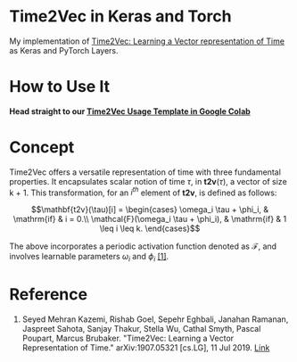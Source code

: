 # Time2Vec in Keras and Torch 

My implementation of [Time2Vec: Learning a Vector representation of Time](https://arxiv.org/abs/1907.05321) as Keras and PyTorch Layers.

# How to Use It

**Head straight to our [Time2Vec Usage Template in Google Colab](https://colab.research.google.com/drive/1P2BOAaQlo54SqYCsL8FFq1PffDjQuO1F?usp=sharing)**

# Concept

Time2Vec offers a versatile representation of time with three fundamental properties. It encapsulates scalar notion of time $\tau$,  in $\mathbf{t2v}(\tau)$,
a vector of size k + 1. This transformation, for an $i^{th}$  element of $\mathbf{t2v}$, is defined as follows:


```math
\mathbf{t2v}(\tau)[i] = 
    \begin{cases}
        \omega_i \tau + \phi_i, & \mathrm{if} & i = 0.\\
        \mathcal{F}(\omega_i \tau + \phi_i), & \mathrm{if} & 1 \leq i \leq k.
    \end{cases}
```
The above incorporates a periodic activation function denoted as $\mathcal{F}$, and involves learnable parameters $\omega_i$ and $\phi_i$ [[1]](https://arxiv.org/abs/1907.05321). 


# Reference

1. Seyed Mehran Kazemi, Rishab Goel, Sepehr Eghbali, Janahan Ramanan, Jaspreet Sahota, Sanjay Thakur, Stella Wu, Cathal Smyth, Pascal Poupart, Marcus Brubaker. "Time2Vec: Learning a Vector Representation of Time." arXiv:1907.05321 [cs.LG], 11 Jul 2019. [Link](https://arxiv.org/abs/1907.05321)
